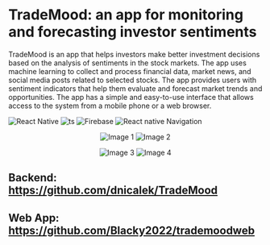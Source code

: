 # TradeMood: an app for monitoring and forecasting investor sentiments
TradeMood is an app that helps investors make better investment decisions based on the analysis of sentiments in the stock markets. The app uses machine learning to collect and process financial data, market news, and social media posts related to selected stocks. The app provides users with sentiment indicators that help them evaluate and forecast market trends and opportunities. The app has a simple and easy-to-use interface that allows access to the system from a mobile phone or a web browser.

![React Native](https://img.shields.io/badge/React%20Native-0.72.3-61dafb)
![ts](https://flat.badgen.net/badge/-/TypeScript/blue?icon=typescript&label)
![Firebase](https://img.shields.io/badge/Firebase-17.4.3-FACA4B)
![React native Navigation](https://img.shields.io/badge/React%20Native%20Navigation-6.1.6-9F8BD1)


<p align="center">
  <img src="https://github.com/nogowicz/TradeMood/assets/79533105/bc0d9003-26b6-4a95-8982-202525d3be4f" alt="Image 1">
  <img src="https://github.com/nogowicz/TradeMood/assets/79533105/caf4d266-22de-4096-b772-585744d8107b" alt="Image 2">
</p>

<p align="center">
  <img src="https://github.com/nogowicz/TradeMood/assets/79533105/19882fe1-9d4a-47ff-a4aa-175fbd3bc371" alt="Image 3">
  <img src="https://github.com/nogowicz/TradeMood/assets/79533105/25995ba9-1639-439d-bb93-59be2f415f05" alt="Image 4">
</p>

## Backend: https://github.com/dnicalek/TradeMood
## Web App: https://github.com/Blacky2022/trademoodweb
